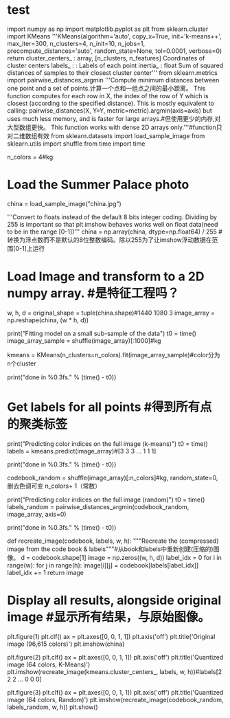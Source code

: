 # test
import numpy as np
import matplotlib.pyplot as plt
from sklearn.cluster import KMeans
'''KMeans(algorithm='auto', copy_x=True,
            init='k-means++', max_iter=300,
            n_clusters=4, n_init=10,
           n_jobs=1, precompute_distances='auto',
           random_state=None, tol=0.0001,
          verbose=0)
return
cluster_centers_ : array, [n_clusters, n_features]  Coordinates of cluster centers
labels_ : :  Labels of each point
inertia_ : float  Sum of squared distances of samples to their closest cluster center'''
from sklearn.metrics import pairwise_distances_argmin
'''Compute minimum distances between one point and a set of points.计算一个点和一组点之间的最小距离。
This function computes for each row in X, the index of the row of Y which is closest (according to the specified distance).
This is mostly equivalent to calling:
pairwise_distances(X, Y=Y, metric=metric).argmin(axis=axis)
but uses much less memory, and is faster for large arrays.#但使用更少的内存,对大型数组更快。
This function works with dense 2D arrays only.'''#function只对二维数组有效
from sklearn.datasets import load_sample_image
from sklearn.utils import shuffle
from time import time

n_colors = 4#kg

# Load the Summer Palace photo
china = load_sample_image("china.jpg")

'''Convert to floats instead of the default 8 bits integer coding.
Dividing by 255 is important so that plt.imshow behaves works well on float data(need to be in the range [0-1])'''
china = np.array(china, dtype=np.float64) / 255 #转换为浮点数而不是默认的8位整数编码。除以255为了让imshow浮动数据在范围[0-1]上运行

# Load Image and transform to a 2D numpy array. #是特征工程吗？
w, h, d = original_shape = tuple(china.shape)#1440 1080 3
image_array = np.reshape(china, (w * h, d))

print("Fitting model on a small sub-sample of the data")
t0 = time()
image_array_sample = shuffle(image_array)[:1000]#kg

kmeans = KMeans(n_clusters=n_colors).fit(image_array_sample)#color分为n个cluster

print("done in %0.3fs." % (time() - t0))

# Get labels for all points #得到所有点的聚类标签
print("Predicting color indices on the full image (k-means)")
t0 = time()
labels = kmeans.predict(image_array)#[3 3 3 ... 1 1 1]

print("done in %0.3fs." % (time() - t0))

codebook_random = shuffle(image_array)[:n_colors]#kg, random_state=0,删去色调可变 n_colors+ 1（常数）

print("Predicting color indices on the full image (random)")
t0 = time()
labels_random = pairwise_distances_argmin(codebook_random,
                                          image_array,
                                          axis=0)

print("done in %0.3fs." % (time() - t0))

def recreate_image(codebook, labels, w, h):
    """Recreate the (compressed) image from the code book & labels"""#从book和labels中重新创建(压缩的)图像。
    d = codebook.shape[1]
    image = np.zeros((w, h, d))
    label_idx = 0
    for i in range(w):
        for j in range(h):
            image[i][j] = codebook[labels[label_idx]]
            label_idx += 1
    return image
    
# Display all results, alongside original image #显示所有结果，与原始图像。
plt.figure(1)
plt.clf()
ax = plt.axes([0, 0, 1, 1])
plt.axis('off')
plt.title('Original image (96,615 colors)')
plt.imshow(china)

plt.figure(2)
plt.clf()
ax = plt.axes([0, 0, 1, 1])
plt.axis('off')
plt.title('Quantized image (64 colors, K-Means)')
plt.imshow(recreate_image(kmeans.cluster_centers_, labels, w, h))#labels[2 2 2 ... 0 0 0]

plt.figure(3)
plt.clf()
ax = plt.axes([0, 0, 1, 1])
plt.axis('off')
plt.title('Quantized image (64 colors, Random)')
plt.imshow(recreate_image(codebook_random, labels_random, w, h))
plt.show()
